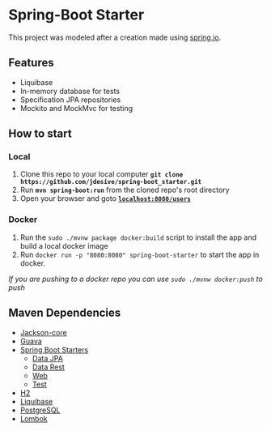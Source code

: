 # Spring-Boot Starter
This project was modeled after a creation made using [spring.io](http://start.spring.io/).  

## Features
* Liquibase
* In-memory database for tests
* Specification JPA repositories
* Mockito and MockMvc for testing

## How to start
### Local
1. Clone this repo to your local computer **`git clone https://github.com/jdesive/spring-boot_starter.git`**
2.  Run **`mvn spring-boot:run`** from the cloned repo's root directory
3. Open your browser and goto [**`localhost:8080/users`**](http://localhost:8080/users)

### Docker
1. Run the `sudo ./mvnw package docker:build` script to install the app and build a local docker image
2. Run `docker run -p "8080:8080" spring-boot-starter` to start the app in docker. 

*If you are pushing to a docker repo you can use `sudo ./mvnw docker:push` to push*
## Maven Dependencies
* [Jackson-core](https://mvnrepository.com/artifact/com.fasterxml.jackson.core/jackson-core/2.9.1)
* [Guava](https://mvnrepository.com/artifact/com.google.guava/guava/23.0)
* [Spring Boot Starters](https://mvnrepository.com/artifact/org.springframework.boot)
  * [Data JPA](https://mvnrepository.com/artifact/org.springframework.boot/spring-boot-starter-data-jpa)
  * [Data Rest](https://mvnrepository.com/artifact/org.springframework.boot/spring-boot-starter-data-rest)
  * [Web](https://mvnrepository.com/artifact/org.springframework.boot/spring-boot-starter-web)
  * [Test](https://mvnrepository.com/artifact/org.springframework.boot/spring-boot-starter-test)
* [H2](https://mvnrepository.com/artifact/com.h2database/h2)
* [Liquibase](https://mvnrepository.com/artifact/org.liquibase/liquibase-core/3.5.3)
* [PostgreSQL](https://mvnrepository.com/artifact/postgresql/postgresql/9.1-901-1.jdbc4)
* [Lombok](https://mvnrepository.com/artifact/org.projectlombok/lombok)